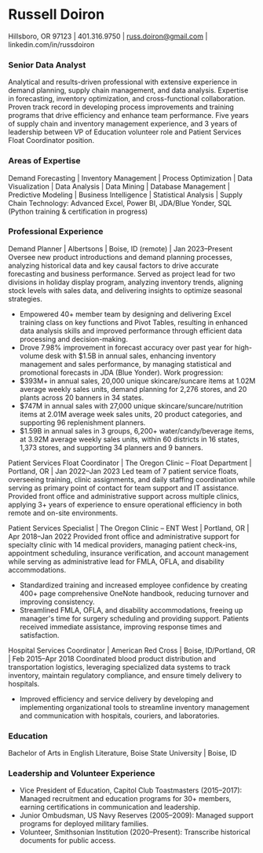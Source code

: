 # Russell Doiron
Hillsboro, OR 97123 | 401.316.9750 | russ.doiron@gmail.com | linkedin.com/in/russdoiron

### Senior Data Analyst
Analytical and results-driven professional with extensive experience in demand planning, supply chain management, and data 
analysis. Expertise in forecasting, inventory optimization, and cross-functional collaboration. Proven track record in developing 
process improvements and training programs that drive efficiency and enhance team performance. Five years of supply chain and 
inventory management experience, and 3 years of leadership between VP of Education volunteer role and Patient Services Float 
Coordinator position. 

### Areas of Expertise
Demand Forecasting | Inventory Management | Process Optimization | Data Visualization | Data Analysis | Data Mining |
Database Management | Predictive Modeling | Business Intelligence | Statistical Analysis | Supply Chain
Technology: Advanced Excel, Power BI, JDA/Blue Yonder, SQL (Python training & certification in progress)

### Professional Experience
Demand Planner | Albertsons | Boise, ID (remote) | Jan 2023–Present
Oversee new product introductions and demand planning processes, analyzing historical data and key causal factors to drive 
accurate forecasting and business performance. Served as project lead for two divisions in holiday display program, analyzing
inventory trends, aligning stock levels with sales data, and delivering insights to optimize seasonal strategies. 
- Empowered 40+ member team by designing and delivering Excel training class on key functions and Pivot Tables, resulting 
in enhanced data analysis skills and improved performance through efficient data processing and decision-making.
- Drove 7.98% improvement in forecast accuracy over past year for high-volume desk with $1.5B in annual sales, enhancing 
inventory management and sales performance, by managing statistical and promotional forecasts in JDA (Blue Yonder).
Work progression:
- $393M+ in annual sales, 20,000 unique skincare/suncare items at 1.02M average weekly sales units, demand planning for 
2,276 stores, and 20 plants across 20 banners in 34 states.
- $747M in annual sales with 27,000 unique skincare/suncare/nutrition items at 2.01M average week sales units, 20 product 
categories, and supporting 96 replenishment planners.
- $1.59B in annual sales in 3 groups, 6,200+ water/candy/beverage items, at 3.92M average weekly sales units, within 60 
districts in 16 states, 1,373 stores, and supporting 34 planners and 9 banners.

Patient Services Float Coordinator | The Oregon Clinic – Float Department | Portland, OR | Jan 2022–Jan 2023 
Led team of 7 patient service floats, overseeing training, clinic assignments, and daily staffing coordination while serving as primary 
point of contact for team support and IT assistance. Provided front office and administrative support across multiple clinics, applying 
3+ years of experience to ensure operational efficiency in both remote and on-site environments. 

Patient Services Specialist | The Oregon Clinic – ENT West | Portland, OR | Apr 2018–Jan 2022
Provided front office and administrative support for specialty clinic with 14 medical providers, managing patient check-ins, 
appointment scheduling, insurance verification, and account management while serving as administrative lead for FMLA, OFLA, and 
disability accommodations. 
- Standardized training and increased employee confidence by creating 400+ page comprehensive OneNote handbook, 
reducing turnover and improving consistency.
- Streamlined FMLA, OFLA, and disability accommodations, freeing up manager's time for surgery scheduling and providing
support. Patients received immediate assistance, improving response times and satisfaction.

Hospital Services Coordinator | American Red Cross | Boise, ID/Portland, OR | Feb 2015–Apr 2018
Coordinated blood product distribution and transportation logistics, leveraging specialized data systems to track inventory, maintain 
regulatory compliance, and ensure timely delivery to hospitals. 
- Improved efficiency and service delivery by developing and implementing organizational tools to streamline inventory 
management and communication with hospitals, couriers, and laboratories.

### Education
Bachelor of Arts in English Literature, Boise State University | Boise, ID

### Leadership and Volunteer Experience
- Vice President of Education, Capitol Club Toastmasters (2015–2017): Managed recruitment and education programs for 30+ 
members, earning certifications in communication and leadership.
- Junior Ombudsman, US Navy Reserves (2005–2009): Managed support programs for deployed military families. 
- Volunteer, Smithsonian Institution (2020–Present): Transcribe historical documents for public access.
